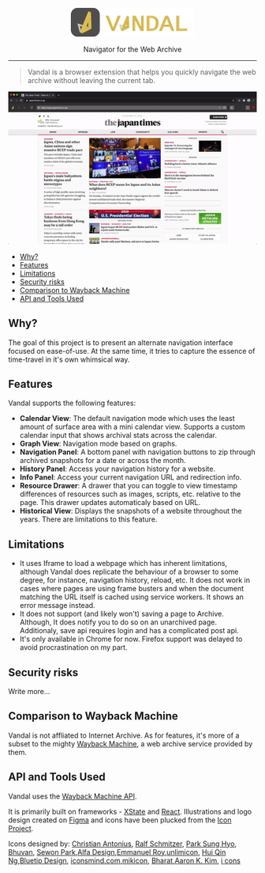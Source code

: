 <p align="center">
  <img src="docs/logo-full.svg" width="250">
  <div align="center">Navigator for the Web Archive</div>
</p>

___

> Vandal is a browser extension that helps you quickly navigate the web archive without leaving the current tab.

![](docs/sample.gif)

- [Why?](#why)
- [Features](#features)
- [Limitations](#limitations)
- [Security risks](#security-risks)
- [Comparison to Wayback Machine](#comparison-to-wayback-machine)
- [API and Tools Used](#api-and-tools-used)

## Why?
The goal of this project is to present an alternate navigation interface focused on ease-of-use. At the same time, it tries to capture the essence of time-travel in it's own whimsical way. 

## Features
Vandal supports the following features:
- **Calendar View**: The default navigation mode which uses the least amount of surface area with a mini calendar view. Supports a custom calendar input that shows archival stats across the calendar.
- **Graph View**: Navigation mode based on graphs.
- **Navigation Panel**: A bottom panel with navigation buttons to zip through archived snapshots for a date or across the month.
- **History Panel**: Access your navigation history for a website.
- **Info Panel**: Access your current navigation URL and redirection info.
- **Resource Drawer**: A drawer that you can toggle to view timestamp differences of resources such as images, scripts, etc. relative to the page. This drawer updates automaticaly based on URL.
- **Historical View**: Displays the snapshots of a website throughout the years. There are limitations to this feature.

## Limitations

- It uses Iframe to load a webpage which has inherent limitations, although Vandal does replicate the behaviour of a browser to some degree, for instance, navigation history, reload, etc. It does not work in cases where pages are using frame busters and when the document matching the URL itself is cached using service workers. It shows an error message instead.
- It does not support (and likely won't) saving a page to Archive. Although, It does notify you to do so on an unarchived page. Additionaly, save api requires login and has a complicated post api.
- It's only available in Chrome for now. Firefox support was delayed to avoid procrastination on my part.

## Security risks

Write more...

## Comparison to Wayback Machine
Vandal is not affliated to Internet Archive. As for features, it's more of a subset to the mighty [Wayback Machine](https://web.archive.org/), a web archive service provided by them.

## API and Tools Used
Vandal uses the [Wayback Machine API](https://archive.org/help/wayback_api.php).

It is primarily built on frameworks - [XState](https://github.com/davidkpiano/xstate) and [React](https://github.com/facebook/react). Illustrations and logo design created on [Figma](https://figma.com/) and icons have been plucked from the [Icon Project](https://thenounproject.com/).

Icons designed by:
[Christian Antonius](https://thenounproject.com/christian_antonius/), [Ralf Schmitzer](https://thenounproject.com/ralfschmitzer/), [Park Sung Hyo](https://thenounproject.com/parksunghyo126/), [Bhuvan](https://thenounproject.com/bhuvan.mahes/), [Sewon Park](https://thenounproject.com/cosmac/),[Alfa Design](https://thenounproject.com/alfadesign/),[Emmanuel Roy](https://thenounproject.com/emmanuelroy/),[unlimicon](https://thenounproject.com/unlimicon/), [Hui Qin Ng](https://thenounproject.com/hui_qin/),[Bluetip Design](https://thenounproject.com/bluetip/), [iconsmind.com](https://thenounproject.com/imicons/),[mikicon](https://thenounproject.com/mikicon/), [Bharat](https://thenounproject.com/bharatkumara321),[Aaron K. Kim](https://thenounproject.com/inspign/), [i cons](https://thenounproject.com/iconsguru/)

